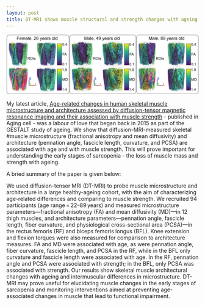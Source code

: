 ```yaml
---
layout: post
title: DT-MRI shows muscle structural and strength changes with ageing 
---
```


![Muscle diffusion MRI in ageing](/assets/images/dti_ageing_crop.jpg)

My latest article, <a href="https://onlinelibrary.wiley.com/doi/full/10.1111/acel.13851" target="_blank">Age-related changes in human skeletal muscle microstructure and architecture assessed by diffusion-tensor magnetic resonance imaging and their association with muscle strength</a> - published in Aging cell - was a labour of love that began back in 2015 as part of the GESTALT study of ageing. We show that diffusion-MRI-measured skeletal #muscle microstructure (fractional anisotropy and mean diffusivity) and architecture (pennation angle, fascicle length, curvature, and PCSA) are associated with age and with muscle strength. This will prove important for understanding the early stages of sarcopenia - the loss of muscle mass and strength with ageing.

A bried summary of the paper is given below:

<p class="message">
We used diffusion-tensor MRI (DT-MRI) to probe muscle microstructure and architecture in a large healthy-ageing cohort, with the aim of characterizing age-related 
differences and comparing to muscle strength. We recruited 94 participants (age range = 22–89 years) and measured 
microstructure parameters—fractional anisotropy (FA) and mean diffusivity (MD)—in 12 thigh muscles, and architecture parameters—pennation angle, 
fascicle length, fiber curvature, and physiological cross-sectional area (PCSA)—in the rectus femoris (RF) and biceps femoris longus (BFL). 
Knee extension and flexion torques were also measured for comparison to architecture measures. FA and MD were associated with age, as were pennation angle, fiber curvature, 
fascicle length, and PCSA in the RF, while in the BFL only curvature and fascicle length were associated with age. In the RF, pennation angle and PCSA were 
associated with strength; in the BFL, only PCSA was associated with strength. Our results show skeletal muscle architectural changes with ageing 
and intermuscular differences in microstructure. DT-MRI may prove useful for elucidating muscle changes in the early stages of sarcopenia and 
monitoring interventions aimed at preventing age-associated changes in muscle that lead to functional impairment.
</p>
